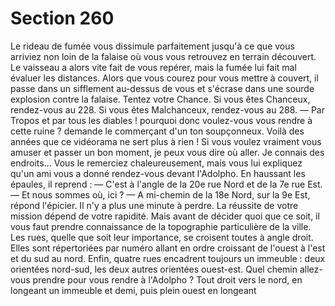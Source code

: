 # Section 260

Le rideau de fumée vous dissimule parfaitement jusqu'à ce que
vous arriviez non loin de la falaise où vous vous retrouvez en
terrain découvert. Le vaisseau a alors vite fait de vous repérer,
mais la fumée lui fait mal évaluer les distances. Alors que vous
courez pour vous mettre à couvert, il passe dans un sifflement
au-dessus de vous et s'écrase dans une sourde explosion contre la
falaise. Tentez votre Chance. Si vous êtes Chanceux, rendez-vous
au 228. Si vous êtes Malchanceux, rendez-vous au 288.
— Par Tropos et par tous les diables ! pourquoi donc voulez-vous
vous rendre à cette ruine ? demande le commerçant d'un ton
soupçonneux. Voilà des années que ce vidéorama ne sert plus à
rien ! Si vous voulez vraiment vous amuser et passer un bon
moment, je peux vous dire où aller. Je connais des endroits...
Vous le remerciez chaleureusement, mais vous lui expliquez
qu'un ami vous a donné rendez-vous devant l'Adolpho. En
haussant les épaules, il reprend :
— C'est à l'angle de la 20e rue Nord et de la 7e rue Est.
— Et nous sommes où, ici ?
— A mi-chemin de la 18e Nord, sur la 9e Est, répond l'épicier.
Il n'y a plus une minute à perdre. La réussite de votre mission
dépend de votre rapidité. Mais avant de décider quoi que ce soit,
il vous faut prendre connaissance de la topographie particulière
de la ville. Les rues, quelle que soit leur importance, se croisent
toutes à angle droit. Elles sont répertoriées par numéro allant en
ordre croissant de l'ouest à l'est et du sud au nord. Enfin, quatre
rues encadrent toujours un immeuble : deux orientées nord-sud,
les deux autres orientées ouest-est. Quel chemin allez-vous
prendre pour vous rendre à l'Adolpho ? Tout droit vers le nord,
en longeant un immeuble et demi, puis plein ouest en longeant